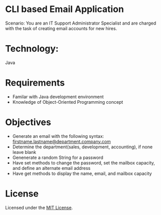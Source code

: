 # CLI based Email Application
Scenario: You are an IT Support Administrator Specialist and are charged with the task of creating email accounts for new hires.

# Technology:
Java

# Requirements
* Familar with Java development environment
* Knowledge of Object-Oriented Programming concept


# Objectives
* Generate an email with the following syntax: firstname.lastname@department.company.com
* Determine the department(sales, development, accounting), if none leave blank
* Genenerate a random String for a password
* Have set methods to change the password, set the mailbox capacity, and define an alternate email address
* Have get methods to display the name, email, and mailbox capacity

# License
Licensed under the [MIT License](LICENSE).
